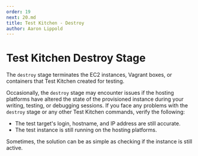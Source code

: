 ```yaml
---
order: 19
next: 20.md
title: Test Kitchen - Destroy
author: Aaron Lippold
---
```


# Test Kitchen Destroy Stage

The `destroy` stage terminates the EC2 instances, Vagrant boxes, or containers that Test Kitchen created for testing.

Occasionally, the `destroy` stage may encounter issues if the hosting platforms have altered the state of the provisioned instance during your writing, testing, or debugging sessions. If you face any problems with the `destroy` stage or any other Test Kitchen commands, verify the following:

- The test target's login, hostname, and IP address are still accurate.
- The test instance is still running on the hosting platforms.

Sometimes, the solution can be as simple as checking if the instance is still active.